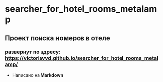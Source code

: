 # searcher_for_hotel_rooms_metalamp
## Проект поиска номеров в отеле

### развернут по адресу: https://victoriavvd.github.io/searcher_for_hotel_rooms_metalamp/

- Написано на **Markdown**
